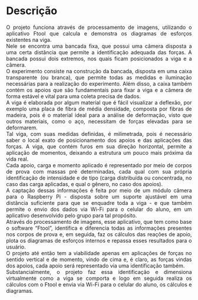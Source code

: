 # Descrição

<div style="text-align: justify">
O projeto funciona através de processamento de imagens, utilizando o aplicativo Ftool que calcula e demonstra os diagramas de esforços existentes na viga. 
</div>

<div style="text-align: justify">
Nele se encontra uma bancada fixa, que possui uma câmera disposta a uma certa distância que permite a identificação adequada das forças. A bancada possui dois extremos, nos quais ficam posicionados a viga e a câmera.
</div>

<div style="text-align: justify">
O experimento consiste na construção da bancada, disposta em uma caixa transparente (ou branca), que permite todas as medidas e iluminação necessárias para a realização do experimento. Além disso, a caixa também contém os apoios que são fundamentais para fixar a viga e a câmera de forma estável e vital para uma coleta precisa de dados.
</div>

<div style="text-align: justify">
A viga é elaborada por algum material que é fácil visualizar a deflexão, por exemplo uma placa de fibra de média densidade, composta por fibras de madeira, pois é o material ideal para a análise de deformação, visto que outros materiais, como o aço, necessitam de forças elevadas para se deformarem.
</div>

<div style="text-align: justify">
Tal viga, com suas medidas definidas, é milimetrada, pois é necessário saber o local exato de posicionamento dos apoios e das aplicações das forças. A viga, que contém furos em sua direção horizontal, permite a aplicação de momentos, deixando a estrutura um pouco mais próxima da vida real.
</div>

<div style="text-align: justify">
Cada apoio, carga e momento aplicado é representado por meio de corpos de prova com massas pré determinadas, cada qual com sua própria identificação de intensidade e de tipo (carga distribuída ou concentrada, no caso das carga aplicadas, e qual o gênero, no caso dos apoios).
</div>

<div style="text-align: justify">
A captação dessas informações é feita por meio de um módulo câmera para o Raspberry Pi - disposta sobre um suporte ajustável em uma distância suficiente para que se enquadre toda a viga - e que também permite o envio dos dados via Wi-Fi para o celular do aluno, em um aplicativo desenvolvido pelo grupo para tal propósito.
</div>

<div style="text-align: justify">
Através do processamento de imagens, esse aplicativo, que tem como base o software “Ftool”, identifica e diferencia todas as informações presentes nos corpos de prova e, em seguida, faz os cálculos das reações de apoio, plota os diagramas de esforços internos e repassa esses resultados para o usuário.
</div>

<div style="text-align: justify">
O projeto até então tem a viabilidade apenas em aplicações de forças no sentido vertical e de momento, vindo de cima e, é claro, as forças vindas dos apoios, cada apoio será representado via uma identificação também.
</div>

<div style="text-align: justify">
Substancialmente, o projeto faz essa identificação e dimensiona virtualmente como a viga se comporta e logo em seguida realiza os cálculos com o Ftool e envia via Wi-Fi para o celular do aluno, os cálculos e diagramas.
</div>